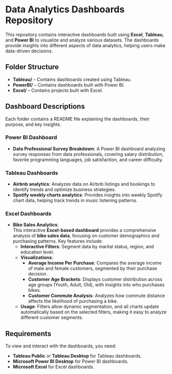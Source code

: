 # Data Analytics Dashboards Repository

This repository contains interactive dashboards built using **Excel**, **Tableau**, and **Power BI** to visualize and analyze various datasets. The dashboards provide insights into different aspects of data analytics, helping users make data-driven decisions.

## Folder Structure

- **Tableau/** – Contains dashboards created using Tableau.
- **PowerBI/** – Contains dashboards built with Power BI.
- **Excel/** – Contains projects built with Excel.

## Dashboard Descriptions
Each folder contains a README file explaining the dashboards, their purpose, and key insights.

### Power BI Dashboard
- **Data Professional Survey Breakdown**: A Power BI dashboard analyzing survey responses from data professionals, covering salary distribution, favorite programming languages, job satisfaction, and career difficulty.

### Tableau Dashboards
- **Airbnb analytics**: Analyzes data on Airbnb listings and bookings to identify trends and optimize business strategies.
- **Spotify weekly charts analytics**: Provides insights into weekly Spotify chart data, helping track trends in music listening patterns.

### Excel Dashboards
- **Bike Sales Analytics**:  
  This interactive **Excel-based dashboard** provides a comprehensive analysis of **bike sales data**, focusing on customer demographics and purchasing patterns. Key features include:  
  - **Interactive Filters**: Segment data by marital status, region, and education level.
  - **Visualizations**:  
    - **Average Income Per Purchase**: Compares the average income of male and female customers, segmented by their purchase decision.  
    - **Customer Age Brackets**: Displays customer distribution across age groups (Youth, Adult, Old), with insights into who purchases bikes.  
    - **Customer Commute Analysis**: Analyzes how commute distance affects the likelihood of purchasing a bike.  
  - **Usage**: Filters allow dynamic segmentation, and all charts update automatically based on the selected filters, making it easy to analyze different customer segments.

## Requirements
To view and interact with the dashboards, you need:
- **Tableau Public** or **Tableau Desktop** for Tableau dashboards.
- **Microsoft Power BI Desktop** for Power BI dashboards.
- **Microsoft Excel** for Excel dashboards.
